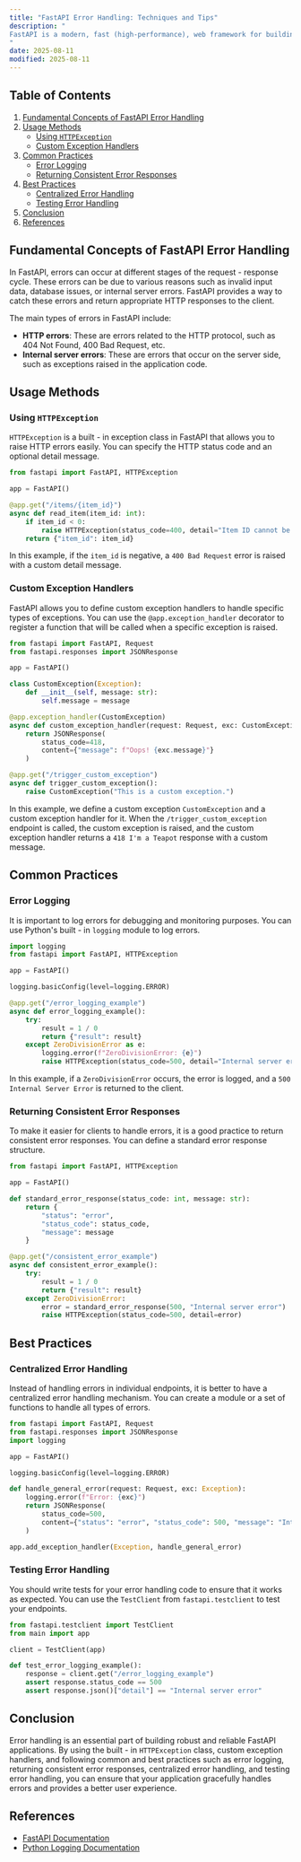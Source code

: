 ```yaml
---
title: "FastAPI Error Handling: Techniques and Tips"
description: "
FastAPI is a modern, fast (high-performance), web framework for building APIs with Python 3.7+ based on standard Python type hints. Error handling is a crucial aspect of any web application, and FastAPI provides several powerful mechanisms to handle errors gracefully. In this blog post, we will explore the fundamental concepts, usage methods, common practices, and best practices for error handling in FastAPI.
"
date: 2025-08-11
modified: 2025-08-11
---
```


## Table of Contents
1. [Fundamental Concepts of FastAPI Error Handling](#fundamental-concepts-of-fastapi-error-handling)
2. [Usage Methods](#usage-methods)
    - [Using `HTTPException`](#using-httpexception)
    - [Custom Exception Handlers](#custom-exception-handlers)
3. [Common Practices](#common-practices)
    - [Error Logging](#error-logging)
    - [Returning Consistent Error Responses](#returning-consistent-error-responses)
4. [Best Practices](#best-practices)
    - [Centralized Error Handling](#centralized-error-handling)
    - [Testing Error Handling](#testing-error-handling)
5. [Conclusion](#conclusion)
6. [References](#references)

## Fundamental Concepts of FastAPI Error Handling
In FastAPI, errors can occur at different stages of the request - response cycle. These errors can be due to various reasons such as invalid input data, database issues, or internal server errors. FastAPI provides a way to catch these errors and return appropriate HTTP responses to the client.

The main types of errors in FastAPI include:
- **HTTP errors**: These are errors related to the HTTP protocol, such as 404 Not Found, 400 Bad Request, etc.
- **Internal server errors**: These are errors that occur on the server side, such as exceptions raised in the application code.

## Usage Methods

### Using `HTTPException`
`HTTPException` is a built - in exception class in FastAPI that allows you to raise HTTP errors easily. You can specify the HTTP status code and an optional detail message.

```python
from fastapi import FastAPI, HTTPException

app = FastAPI()

@app.get("/items/{item_id}")
async def read_item(item_id: int):
    if item_id < 0:
        raise HTTPException(status_code=400, detail="Item ID cannot be negative")
    return {"item_id": item_id}

```

In this example, if the `item_id` is negative, a `400 Bad Request` error is raised with a custom detail message.

### Custom Exception Handlers
FastAPI allows you to define custom exception handlers to handle specific types of exceptions. You can use the `@app.exception_handler` decorator to register a function that will be called when a specific exception is raised.

```python
from fastapi import FastAPI, Request
from fastapi.responses import JSONResponse

app = FastAPI()

class CustomException(Exception):
    def __init__(self, message: str):
        self.message = message

@app.exception_handler(CustomException)
async def custom_exception_handler(request: Request, exc: CustomException):
    return JSONResponse(
        status_code=418,
        content={"message": f"Oops! {exc.message}"}
    )

@app.get("/trigger_custom_exception")
async def trigger_custom_exception():
    raise CustomException("This is a custom exception.")

```

In this example, we define a custom exception `CustomException` and a custom exception handler for it. When the `/trigger_custom_exception` endpoint is called, the custom exception is raised, and the custom exception handler returns a `418 I'm a Teapot` response with a custom message.

## Common Practices

### Error Logging
It is important to log errors for debugging and monitoring purposes. You can use Python's built - in `logging` module to log errors.

```python
import logging
from fastapi import FastAPI, HTTPException

app = FastAPI()

logging.basicConfig(level=logging.ERROR)

@app.get("/error_logging_example")
async def error_logging_example():
    try:
        result = 1 / 0
        return {"result": result}
    except ZeroDivisionError as e:
        logging.error(f"ZeroDivisionError: {e}")
        raise HTTPException(status_code=500, detail="Internal server error")

```

In this example, if a `ZeroDivisionError` occurs, the error is logged, and a `500 Internal Server Error` is returned to the client.

### Returning Consistent Error Responses
To make it easier for clients to handle errors, it is a good practice to return consistent error responses. You can define a standard error response structure.

```python
from fastapi import FastAPI, HTTPException

app = FastAPI()

def standard_error_response(status_code: int, message: str):
    return {
        "status": "error",
        "status_code": status_code,
        "message": message
    }

@app.get("/consistent_error_example")
async def consistent_error_example():
    try:
        result = 1 / 0
        return {"result": result}
    except ZeroDivisionError:
        error = standard_error_response(500, "Internal server error")
        raise HTTPException(status_code=500, detail=error)

```

## Best Practices

### Centralized Error Handling
Instead of handling errors in individual endpoints, it is better to have a centralized error handling mechanism. You can create a module or a set of functions to handle all types of errors.

```python
from fastapi import FastAPI, Request
from fastapi.responses import JSONResponse
import logging

app = FastAPI()

logging.basicConfig(level=logging.ERROR)

def handle_general_error(request: Request, exc: Exception):
    logging.error(f"Error: {exc}")
    return JSONResponse(
        status_code=500,
        content={"status": "error", "status_code": 500, "message": "Internal server error"}
    )

app.add_exception_handler(Exception, handle_general_error)

```

### Testing Error Handling
You should write tests for your error handling code to ensure that it works as expected. You can use the `TestClient` from `fastapi.testclient` to test your endpoints.

```python
from fastapi.testclient import TestClient
from main import app

client = TestClient(app)

def test_error_logging_example():
    response = client.get("/error_logging_example")
    assert response.status_code == 500
    assert response.json()["detail"] == "Internal server error"

```

## Conclusion
Error handling is an essential part of building robust and reliable FastAPI applications. By using the built - in `HTTPException` class, custom exception handlers, and following common and best practices such as error logging, returning consistent error responses, centralized error handling, and testing error handling, you can ensure that your application gracefully handles errors and provides a better user experience.

## References
- [FastAPI Documentation](https://fastapi.tiangolo.com/)
- [Python Logging Documentation](https://docs.python.org/3/library/logging.html)
